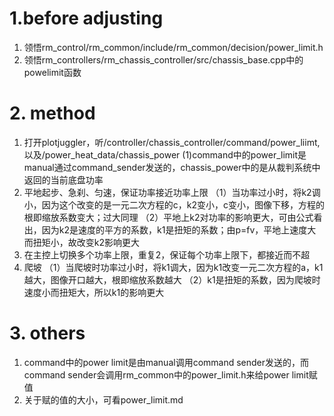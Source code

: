 # 1.before adjusting

1. 领悟rm_control/rm_common/include/rm_common/decision/power_limit.h
2. 领悟rm_controllers/rm_chassis_controller/src/chassis_base.cpp中的powelimit函数

# 2. method

1. 打开plotjuggler，听/controller/chassis_controller/command/power_liimt,以及/power_heat_data/chassis_power
  (1)command中的power_limit是manual通过command_sender发送的，chassis_power中的是从裁判系统中返回的当前底盘功率
2. 平地起步、急刹、匀速，保证功率接近功率上限
  （1）当功率过小时，将k2调小，因为这个改变的是一元二次方程的c，k2变小，c变小，图像下移，方程的根即缩放系数变大；过大同理
  （2）平地上k2对功率的影响更大，可由公式看出，因为k2是速度的平方的系数，k1是扭矩的系数；由p=fv，平地上速度大而扭矩小，故改变k2影响更大
3. 在主控上切换多个功率上限，重复2，保证每个功率上限下，都接近而不超
4. 爬坡
  （1）当爬坡时功率过小时，将k1调大，因为k1改变一元二次方程的a，k1越大，图像开口越大，根即缩放系数越大
  （2）k1是扭矩的系数，因为爬坡时速度小而扭矩大，所以k1的影响更大

# 3. others

1. command中的power limit是由manual调用command sender发送的，而command sender会调用rm_common中的power_limit.h来给power limit赋值
2. 关于赋的值的大小，可看power_limit.md
